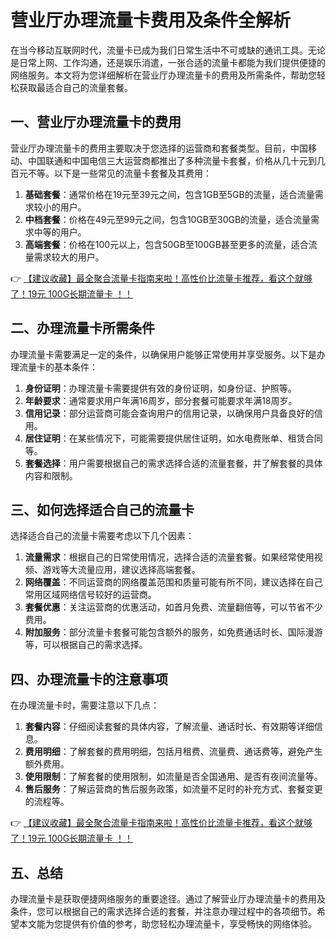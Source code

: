 # 营业厅办理流量卡费用及条件全解析

在当今移动互联网时代，流量卡已成为我们日常生活中不可或缺的通讯工具。无论是日常上网、工作沟通，还是娱乐消遣，一张合适的流量卡都能为我们提供便捷的网络服务。本文将为您详细解析在营业厅办理流量卡的费用及所需条件，帮助您轻松获取最适合自己的流量套餐。

## 一、营业厅办理流量卡的费用

营业厅办理流量卡的费用主要取决于您选择的运营商和套餐类型。目前，中国移动、中国联通和中国电信三大运营商都推出了多种流量卡套餐，价格从几十元到几百元不等。以下是一些常见的流量卡套餐及其费用：

1. **基础套餐**：通常价格在19元至39元之间，包含1GB至5GB的流量，适合流量需求较小的用户。
2. **中档套餐**：价格在49元至99元之间，包含10GB至30GB的流量，适合流量需求中等的用户。
3. **高端套餐**：价格在100元以上，包含50GB至100GB甚至更多的流量，适合流量需求较大的用户。

👉 [【建议收藏】最全聚合流量卡指南来啦！高性价比流量卡推荐，看这个就够了！19元 100G长期流量卡 ！！](https://bit.ly/Liuliangka)

## 二、办理流量卡所需条件

办理流量卡需要满足一定的条件，以确保用户能够正常使用并享受服务。以下是办理流量卡的基本条件：

1. **身份证明**：办理流量卡需要提供有效的身份证明，如身份证、护照等。
2. **年龄要求**：通常要求用户年满16周岁，部分套餐可能要求年满18周岁。
3. **信用记录**：部分运营商可能会查询用户的信用记录，以确保用户具备良好的信用。
4. **居住证明**：在某些情况下，可能需要提供居住证明，如水电费账单、租赁合同等。
5. **套餐选择**：用户需要根据自己的需求选择合适的流量套餐，并了解套餐的具体内容和限制。

## 三、如何选择适合自己的流量卡

选择适合自己的流量卡需要考虑以下几个因素：

1. **流量需求**：根据自己的日常使用情况，选择合适的流量套餐。如果经常使用视频、游戏等大流量应用，建议选择高端套餐。
2. **网络覆盖**：不同运营商的网络覆盖范围和质量可能有所不同，建议选择在自己常用区域网络信号较好的运营商。
3. **套餐优惠**：关注运营商的优惠活动，如首月免费、流量翻倍等，可以节省不少费用。
4. **附加服务**：部分流量卡套餐可能包含额外的服务，如免费通话时长、国际漫游等，可以根据自己的需求选择。

## 四、办理流量卡的注意事项

在办理流量卡时，需要注意以下几点：

1. **套餐内容**：仔细阅读套餐的具体内容，了解流量、通话时长、有效期等详细信息。
2. **费用明细**：了解套餐的费用明细，包括月租费、流量费、通话费等，避免产生额外费用。
3. **使用限制**：了解套餐的使用限制，如流量是否全国通用、是否有夜间流量等。
4. **售后服务**：了解运营商的售后服务政策，如流量不足时的补充方式、套餐变更的流程等。

👉 [【建议收藏】最全聚合流量卡指南来啦！高性价比流量卡推荐，看这个就够了！19元 100G长期流量卡 ！！](https://bit.ly/Liuliangka)

## 五、总结

办理流量卡是获取便捷网络服务的重要途径。通过了解营业厅办理流量卡的费用及条件，您可以根据自己的需求选择合适的套餐，并注意办理过程中的各项细节。希望本文能为您提供有价值的参考，助您轻松办理流量卡，享受畅快的网络体验。